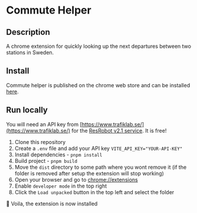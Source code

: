 # Commute Helper

## Description

A chrome extension for quickly looking up the next departures between two stations in Sweden.

## Install

Commute helper is published on the chrome web store and can be installed [here](https://chrome.google.com/webstore/detail/commute-helper/dclghcafhdikahhookjkphbfpbckienm).

## Run locally

You will need an API key from [https://www.trafiklab.se/](https://www.trafiklab.se/) for the [ResRobot v2.1 service](https://www.trafiklab.se/api/trafiklab-apis/resrobot-v21/). It is free!

1. Clone this repository
2. Create a `.env` file and add your API key `VITE_API_KEY="YOUR-API-KEY"`
3. Install dependencies - `pnpm install`
4. Build project - `pnpm build`
5. Move the `dist` directory to some path where you wont remove it (if the folder is removed after setup the extension will stop working)
6. Open your browser and go to [chrome://extensions](chrome://extensions)
7. Enable `developer mode` in the top right
8. Click the `Load unpacked` button in the top left and select the folder

🎉 Voila, the extension is now installed
